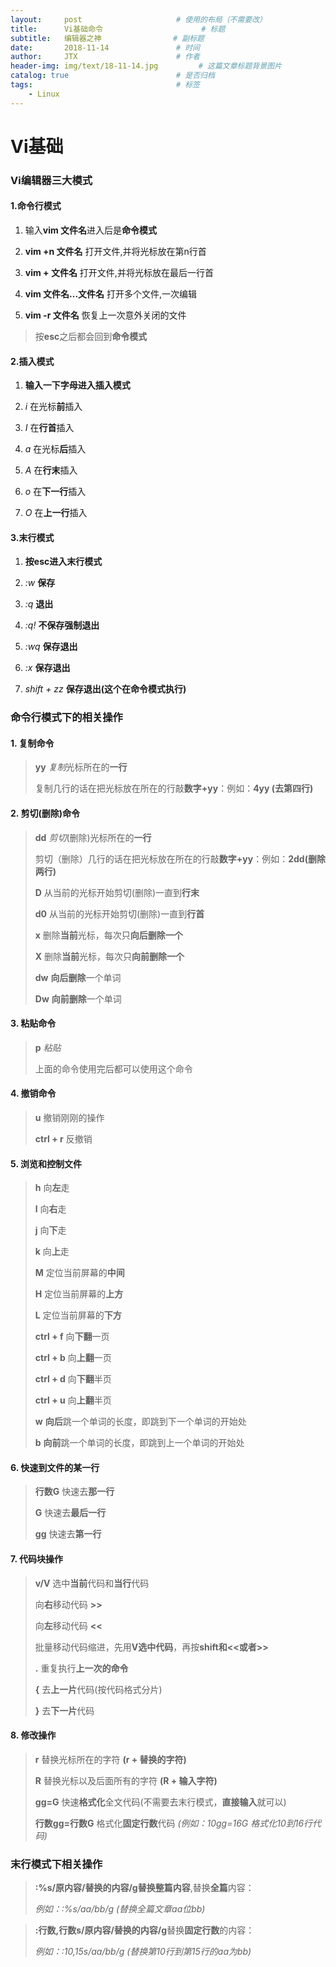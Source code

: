 ```yaml
---
layout:     post                     # 使用的布局（不需要改）
title:      Vi基础命令                      # 标题 
subtitle:   编辑器之神                # 副标题
date:       2018-11-14               # 时间
author:     JTX                      # 作者
header-img: img/text/18-11-14.jpg         # 这篇文章标题背景图片
catalog: true                        # 是否归档
tags:                                # 标签
    - Linux
---
```


Vi基础
========

### Vi编辑器三大模式

#### 1.命令行模式

1. 输入**vim 文件名**进入后是**命令模式**

2. **vim +n 文件名** 打开文件,并将光标放在第n行首

3. **vim + 文件名** 打开文件,并将光标放在最后一行首

4. **vim 文件名...文件名** 打开多个文件,一次编辑

5. **vim -r 文件名** 恢复上一次意外关闭的文件

>按**esc**之后都会回到**命令模式**

#### 2.插入模式

1. **输入一下字母进入插入模式**

2. *i* 在光标**前**插入

3. *I* 在**行首**插入

4. *a* 在光标**后**插入

5. *A* 在**行末**插入

6. *o* 在**下一行**插入

7. *O* 在**上一行**插入

#### 3.末行模式

1. **按esc进入末行模式**

2. *:w* **保存**

3. *:q* **退出**

4. *:q!* **不保存强制退出**

5. *:wq* **保存退出**

6. *:x* **保存退出**

7. *shift + zz* **保存退出(这个在命令模式执行)**

### 命令行模式下的相关操作

#### 1. 复制命令

> **yy** *复制*光标所在的**一行**
>
> 复制几行的话在把光标放在所在的行敲**数字+yy**：例如：**4yy (去第四行)**

#### 2. 剪切(删除)命令
> **dd** *剪切*(删除)光标所在的**一行**
>
> 剪切（删除）几行的话在把光标放在所在的行敲**数字+yy**：例如：**2dd(删除两行)**
>
> **D** 从当前的光标开始剪切(删除)一直到**行末**
>
> **d0** 从当前的光标开始剪切(删除)一直到**行首**
>
> **x** 删除**当前**光标，每次只**向后删除一个**
>
> **X** 删除**当前**光标，每次只**向前删除一个**
>
> **dw** **向后删除**一个单词
>
> **Dw** **向前删除**一个单词
>

#### 3. 粘贴命令
> **p** *粘贴*
>
> 上面的命令使用完后都可以使用这个命令

#### 4. 撤销命令
> **u** 撤销刚刚的操作
>
> **ctrl + r** 反撤销

#### 5. 浏览和控制文件

> **h** 向**左**走
> 
> **l** 向**右**走
> 
> **j** 向**下**走
> 
> **k** 向**上**走
> 
> **M** 定位当前屏幕的**中间**
> 
> **H** 定位当前屏幕的**上方**
> 
> **L** 定位当前屏幕的**下方**
> 
> **ctrl + f** 向**下翻**一页
> 
> **ctrl + b** 向**上翻**一页
> 
> **ctrl + d** 向**下翻**半页
> 
> **ctrl + u** 向**上翻**半页
>
> **w** **向后**跳一个单词的长度，即跳到下一个单词的开始处
>
> **b** **向前**跳一个单词的长度，即跳到上一个单词的开始处

#### 6. 快速到文件的某一行
   
> **行数G** 快速去**那一行**
>
> **G** 快速去**最后一行**
>
> **gg** 快速去**第一行**

#### 7. 代码块操作

> **v/V** 选中**当前**代码和**当行**代码
>
> 向**右**移动代码 **>>**
>
> 向**左**移动代码 **<<**
>
> 批量移动代码缩进，先用**V选中代码**，再按**shift和<<或者>>**
>
> **.** 重复执行**上一次的命令**
>
> **{** 去**上一片**代码(按代码格式分片)
>
> **}** 去**下一片**代码

#### 8. 修改操作

> **r** 替换光标所在的字符 **(r + 替换的字符)**
>
> **R** 替换光标以及后面所有的字符 **(R + 输入字符)**
>
> **gg=G** 快速**格式化**全文代码(不需要去末行模式，**直接输入**就可以)
>
> **行数gg=行数G** 格式化**固定行数**代码 *(例如：10gg=16G 格式化10到16行代码)*

### 末行模式下相关操作

> **:%s/原内容/替换的内容/g替换整篇内容**,替换**全篇**内容：
>
> *例如：:%s/aa/bb/g (替换全篇文章aa位bb)*

> **:行数,行数s/原内容/替换的内容/g**替换**固定行数**的内容：
>
> *例如：:10,15s/aa/bb/g (替换第10行到第15行的aa为bb)*